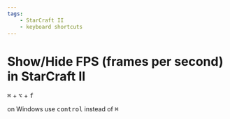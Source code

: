 ```yaml
---
tags:
    - StarCraft II
    - keyboard shortcuts
---
```


# Show/Hide FPS (frames per second) in StarCraft II

<kbd>⌘</kbd> + <kbd alt="option" title="option">⌥</kbd> + <kbd>f</kbd>

on Windows use <kbd>control</kbd> instead of <kbd>⌘</kbd>
